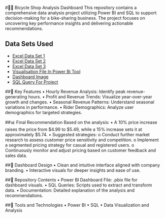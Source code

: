 #🚴‍♂️ Bicycle Shop Analysis Dashboard
This repository contains a comprehensive data analysis project utilizing Power BI and SQL to support decision-making for a bike-sharing business. The project focuses on uncovering key performance insights and delivering actionable recommendations.

## Data Sets Used
 - <a href="https://github.com/ridumjeetsingh/Data-Analysis-Dashboard-1/blob/main/bike_share_yr_0.csv"> Excel Data Set 1 </a> 
 - <a href="https://github.com/ridumjeetsingh/Data-Analysis-Dashboard-1/blob/main/bike_share_yr_1.csv"> Excel Data Set 2 </a> 
 - <a href="https://github.com/ridumjeetsingh/Data-Analysis-Dashboard-1/blob/main/cost_table.csv"> Excel Data Set 3 </a> 
 - <a href="https://github.com/ridumjeetsingh/Data-Analysis-Dashboard-1/blob/main/Thomas_Bicycle_Project.pbix"> Visualisation File In Power Bi Tool </a> 
 - <a href="https://github.com/ridumjeetsingh/Data-Analysis-Dashboard-1/blob/main/Thomas%20Bicycle%20Shop%20Dashboard%20Image.png"> Dashboard Image </a> 
 - <a href="https://github.com/ridumjeetsingh/Data-Analysis-Dashboard-1/blob/main/SQL%20QUERY%20of%20Thomas%20bicycle%20project.sql"> SQL Query For Project </a> 

##📝 Key Features
•	Hourly Revenue Analysis: Identify peak revenue-generating hours.
•	Profit and Revenue Trends: Visualize year-over-year growth and changes.
•	Seasonal Revenue Patterns: Understand seasonal variations in performance.
•	Rider Demographics: Analyze user demographics for targeted strategies.

##📊 Final Recommendation
Based on the analysis:
•	A 10% price increase raises the price from $4.99 to $5.49, while a 15% increase sets it at approximately $5.74.
•	Suggested strategies: 
o	Conduct further market research to assess customer price sensitivity and competition.
o	Implement a segmented pricing strategy for casual and registered users.
o	Continuously monitor and adjust pricing based on customer feedback and sales data.

##🎨 Dashboard Design
•	Clean and intuitive interface aligned with company branding.
•	Interactive visuals for deeper insights and ease of use.

##📂 Repository Contents
•	Power BI Dashboard File: .pbix file for dashboard visuals.
•	SQL Queries: Scripts used to extract and transform data.
•	Documentation: Detailed explanation of the analysis and recommendations.

##🚀 Tools and Technologies
•	Power BI
•	SQL
•	Data Visualization and Analysis

